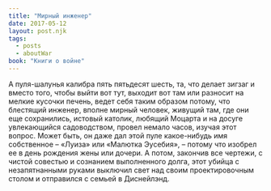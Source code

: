 ```yaml
---
title: "Мирный инженер"
date: 2017-05-12
layout: post.njk
tags:
  - posts
  - aboutWar
book: "Книги о войне"
---
```


А пуля-шалунья калибра пять пятьдесят шесть, та, что делает зигзаг и вместо того, чтобы выйти вот тут, выходит вот там или разносит на мелкие кусочки печень, ведет себя таким образом потому, что блестящий инженер, вполне мирный человек, живущий там, где они еще сохранились, истовый католик, любящий Моцарта и на досуге увлекающийся садоводством, провел немало часов, изучая этот вопрос. Может быть, он даже дал этой пуле какое-нибудь имя собственное – «Луиза» или «Малютка Эусебия», – потому что изобрел ее в день рождения жены или дочери. А потом, закончив все чертежи, с чистой совестью и сознанием выполненного долга, этот убийца с незапятнанными руками выключил свет над своим проектировочным столом и отправился с семьей в Диснейлэнд.
